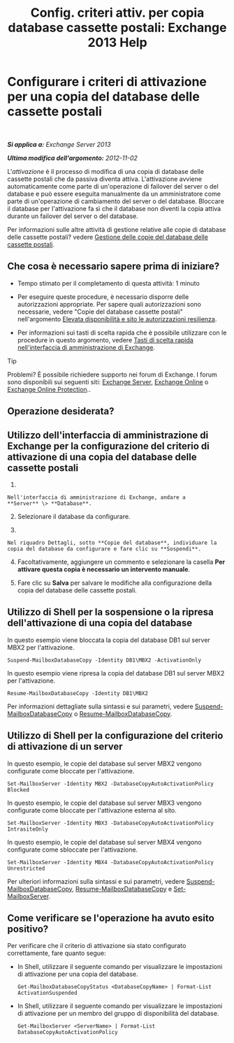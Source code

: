 ﻿---
title: 'Config. criteri attiv. per copia database cassette postali: Exchange 2013 Help'
TOCTitle: Configurare i criteri di attivazione per una copia del database delle cassette postali
ms:assetid: 6b37ed6e-2e36-4688-b485-8fdbb8193ec8
ms:mtpsurl: https://technet.microsoft.com/it-it/library/Dd298046(v=EXCHG.150)
ms:contentKeyID: 50480828
ms.date: 05/22/2018
mtps_version: v=EXCHG.150
ms.translationtype: MT
---

# Configurare i criteri di attivazione per una copia del database delle cassette postali

 

_**Si applica a:** Exchange Server 2013_

_**Ultima modifica dell'argomento:** 2012-11-02_

L'*attivazione* è il processo di modifica di una copia di database delle cassette postali che da passiva diventa attiva. L'attivazione avviene automaticamente come parte di un'operazione di failover del server o del database e può essere eseguita manualmente da un amministratore come parte di un'operazione di cambiamento del server o del database. Bloccare il database per l'attivazione fa sì che il database non diventi la copia attiva durante un failover del server o del database.

Per informazioni sulle altre attività di gestione relative alle copie di database delle cassette postali? vedere [Gestione delle copie del database delle cassette postali](managing-mailbox-database-copies-exchange-2013-help.md).

## Che cosa è necessario sapere prima di iniziare?

  - Tempo stimato per il completamento di questa attività: 1 minuto

  - Per eseguire queste procedure, è necessario disporre delle autorizzazioni appropriate. Per sapere quali autorizzazioni sono necessarie, vedere "Copie del database cassette postali" nell'argomento [Elevata disponibilità e sito le autorizzazioni resilienza](high-availability-and-site-resilience-permissions-exchange-2013-help.md).

  - Per informazioni sui tasti di scelta rapida che è possibile utilizzare con le procedure in questo argomento, vedere [Tasti di scelta rapida nell'interfaccia di amministrazione di Exchange](keyboard-shortcuts-in-the-exchange-admin-center-exchange-online-protection-help.md).


> [!TIP]
> Problemi? È possibile richiedere supporto nei forum di Exchange. I forum sono disponibili sui seguenti siti: <A href="https://go.microsoft.com/fwlink/p/?linkid=60612">Exchange Server</A>, <A href="https://go.microsoft.com/fwlink/p/?linkid=267542">Exchange Online</A> o <A href="https://go.microsoft.com/fwlink/p/?linkid=285351">Exchange Online Protection</A>..



## Operazione desiderata?

## Utilizzo dell'interfaccia di amministrazione di Exchange per la configurazione del criterio di attivazione di una copia del database delle cassette postali

1.  
    
    Nell'interfaccia di amministrazione di Exchange, andare a **Server** \> **Database**.

2.  Selezionare il database da configurare.

3.  
    
    Nel riquadro Dettagli, sotto **Copie del database**, individuare la copia del database da configurare e fare clic su **Sospendi**.

4.  Facoltativamente, aggiungere un commento e selezionare la casella **Per attivare questa copia è necessario un intervento manuale**.

5.  Fare clic su **Salva** per salvare le modifiche alla configurazione della copia del database delle cassette postali.

## Utilizzo di Shell per la sospensione o la ripresa dell'attivazione di una copia del database

In questo esempio viene bloccata la copia del database DB1 sul server MBX2 per l'attivazione.

    Suspend-MailboxDatabaseCopy -Identity DB1\MBX2 -ActivationOnly

In questo esempio viene ripresa la copia del database DB1 sul server MBX2 per l'attivazione.

    Resume-MailboxDatabaseCopy -Identity DB1\MBX2

Per informazioni dettagliate sulla sintassi e sui parametri, vedere [Suspend-MailboxDatabaseCopy](https://technet.microsoft.com/it-it/library/dd351074\(v=exchg.150\)) o [Resume-MailboxDatabaseCopy](https://technet.microsoft.com/it-it/library/dd335220\(v=exchg.150\)).

## Utilizzo di Shell per la configurazione del criterio di attivazione di un server

In questo esempio, le copie del database sul server MBX2 vengono configurate come bloccate per l'attivazione.

    Set-MailboxServer -Identity MBX2 -DatabaseCopyAutoActivationPolicy Blocked

In questo esempio, le copie del database sul server MBX3 vengono configurate come bloccate per l'attivazione esterna al sito.

    Set-MailboxServer -Identity MBX3 -DatabaseCopyAutoActivationPolicy IntrasiteOnly

In questo esempio, le copie del database sul server MBX4 vengono configurate come sbloccate per l'attivazione.

    Set-MailboxServer -Identity MBX4 -DatabaseCopyAutoActivationPolicy Unrestricted

Per ulteriori informazioni sulla sintassi e sui parametri, vedere [Suspend-MailboxDatabaseCopy](https://technet.microsoft.com/it-it/library/dd351074\(v=exchg.150\)), [Resume-MailboxDatabaseCopy](https://technet.microsoft.com/it-it/library/dd335220\(v=exchg.150\)) e [Set-MailboxServer](https://technet.microsoft.com/it-it/library/aa998651\(v=exchg.150\)).

## Come verificare se l'operazione ha avuto esito positivo?

Per verificare che il criterio di attivazione sia stato configurato correttamente, fare quanto segue:

  - In Shell, utilizzare il seguente comando per visualizzare le impostazioni di attivazione per una copia del database.
    
        Get-MailboxDatabaseCopyStatus <DatabaseCopyName> | Format-List ActivationSuspended

  - In Shell, utilizzare il seguente comando per visualizzare le impostazioni di attivazione per un membro del gruppo di disponibilità del database.
    
        Get-MailboxServer <ServerName> | Format-List DatabaseCopyAutoActivationPolicy

